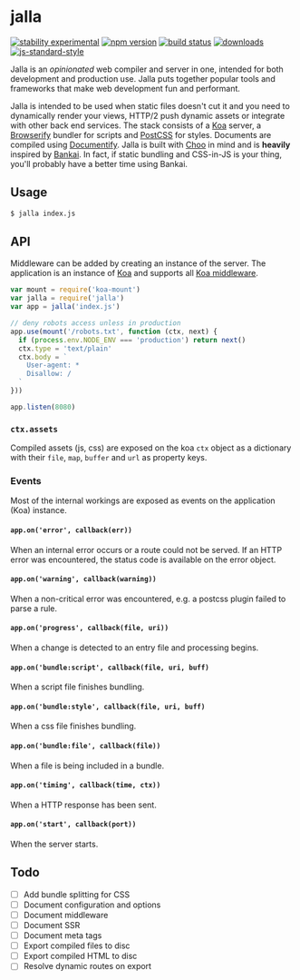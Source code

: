 # jalla
[![stability experimental][stability-badge]][stability-link]
[![npm version][version-badge]][npm-link]
[![build status][travis-badge]][travis-link]
[![downloads][downloads-badge]][npm-link]
[![js-standard-style][standard-badge]][standard-link]

Jalla is an *opinionated* web compiler and server in one, intended for both
development and production use. Jalla puts together popular tools and frameworks
that make web development fun and performant.

Jalla is intended to be used when static files doesn't cut it and you need to
dynamically render your views, HTTP/2 push dynamic assets or integrate with
other back end services. The stack consists of a [Koa][koa] server, a
[Browserify][browserify] bundler for scripts and [PostCSS][postcss] for styles.
Documents are compiled using [Documentify][documentify]. Jalla is built with
[Choo][choo] in mind and is **heavily** inspired by [Bankai][bankai]. In fact,
if static bundling and CSS-in-JS is your thing, you'll probably have a better
time using Bankai.

## Usage
```bash
$ jalla index.js
```

## API
Middleware can be added by creating an instance of the server. The application
is an instance of [Koa][koa] and supports all [Koa middleware][koa-middleware].

```javascript
var mount = require('koa-mount')
var jalla = require('jalla')
var app = jalla('index.js')

// deny robots access unless in production
app.use(mount('/robots.txt', function (ctx, next) {
  if (process.env.NODE_ENV === 'production') return next()
  ctx.type = 'text/plain'
  ctx.body = `
    User-agent: *
    Disallow: /
  `
}))

app.listen(8080)
```

### `ctx.assets`
Compiled assets (js, css) are exposed on the koa `ctx` object as a dictionary
with their `file`, `map`, `buffer` and `url` as property keys.

### Events
Most of the internal workings are exposed as events on the application (Koa)
instance.

#### `app.on('error', callback(err))`
When an internal error occurs or a route could not be served. If an HTTP error
was encountered, the status code is available on the error object.

#### `app.on('warning', callback(warning))`
When a non-critical error was encountered, e.g. a postcss plugin failed to parse
a rule.

#### `app.on('progress', callback(file, uri))`
When a change is detected to an entry file and processing begins.

#### `app.on('bundle:script', callback(file, uri, buff)`
When a script file finishes bundling.

#### `app.on('bundle:style', callback(file, uri, buff)`
When a css file finishes bundling.

#### `app.on('bundle:file', callback(file))`
When a file is being included in a bundle.

#### `app.on('timing', callback(time, ctx))`
When a HTTP response has been sent.

#### `app.on('start', callback(port))`
When the server starts.

## Todo
- [ ] Add bundle splitting for CSS
- [ ] Document configuration and options
- [ ] Document middleware
- [ ] Document SSR
- [ ] Document meta tags
- [ ] Export compiled files to disc
- [ ] Export compiled HTML to disc
- [ ] Resolve dynamic routes on export

[choo]: https://github.com/choojs/choo
[bankai]: https://github.com/choojs/bankai
[koa]: https://github.com/koajs/koa
[koa-middleware]: https://github.com/koajs/koa/wiki
[postcss]: https://github.com/postcss/postcss
[documentify]: https://github.com/stackhtml/documentify
[browserify]: https://github.com/substack/node-browserify
[split-require]: https://github.com/goto-bus-stop/split-require

[stability-badge]: https://img.shields.io/badge/stability-experimental-orange.svg?style=flat-square
[stability-link]: https://nodejs.org/api/documentation.html#documentation_stability_index
[version-badge]: https://img.shields.io/npm/v/jalla.svg?style=flat-square
[npm-link]: https://npmjs.org/package/jalla
[travis-badge]: https://img.shields.io/travis/jallajs/jalla/master.svg?style=flat-square
[travis-link]: https://travis-ci.org/jallajs/jalla
[downloads-badge]: http://img.shields.io/npm/dm/jalla.svg?style=flat-square
[standard-badge]: https://img.shields.io/badge/code%20style-standard-brightgreen.svg?style=flat-square
[standard-link]: https://github.com/feross/standard
